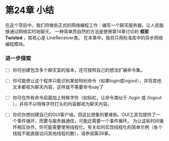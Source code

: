# 第24章 小结

在这个项目中，我们将做些正式的网络编程工作：编写一个聊天服务器，让人民能够通过网络实时地聊天。
一种简单而自然的方法是使用第14章讨论的 **框架Twisted** ，其核心是 LineReceiver类。
在本章中，我将只用标准库中的异步网络编程模块。

### 进一步探索

- [ ] 你可创建包含多个聊天室的版本，还可按照自己的想法扩展命令集。

- [ ] 你可能想让这个程序只能识别某些特别命令（如果login或logout），并将其他文本都视为聊天内容，这样就不需要命令say了

- [ ] 你可在所有命令前面加上特殊字符（如斜杠，让命令类似于 /login 或 /logout ），并将不以特殊字符打头的内容都视为聊天内容。

- [ ] 你坑你想创建自己的GUI客户端，但这比想象的要难些。GUI工具包提供了一个事件循环，而要与服务器通信，可能还需要一个事件循环。
为让这些时间循环相互协作，你可能需要使用线程化。有关如何实现线程化的简单示例（各个线程不能直接访问其他线程的数），请参阅第28章。


